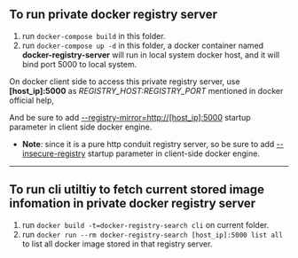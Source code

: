To run private docker registry server
------

1. run `docker-compose build` in this folder.
2. run `docker-compose up -d` in this folder, a docker container named **docker-registry-server** will run in local system docker host, and it will bind port 5000 to local system.

On docker client side to access this private registry server, use **[host_ip]:5000** as *REGISTRY_HOST:REGISTRY_PORT* mentioned in docker official help,

And be sure to add [--registry-mirror=http://[host_ip]:5000](https://github.com/docker/distribution/blob/master/docs/mirror.md#configuring-the-docker-daemon) startup parameter in client side docker engine.

* **Note**: since it is a pure http conduit registry server, so be sure to add [--insecure-registry](https://docs.docker.com/registry/insecure/#deploying-a-plain-http-registry) startup parameter in client-side docker engine.

<hr/>

To run cli utiltiy to fetch current stored image infomation in private docker registry server
------

1. run `docker build -t=docker-registry-search cli` on current folder.
2. run  `docker run --rm docker-registry-search [host_ip]:5000 list all` to list all docker image stored in that registry server.